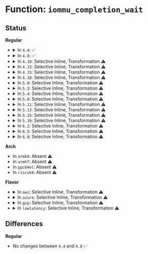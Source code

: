 # Function: <code>iommu_completion_wait</code>

## Status
<b>Regular</b>
<ul>
<li>
<details>
<summary>In <code>4.4</code>: ✅</summary>

```c
int iommu_completion_wait(struct amd_iommu *iommu);
```

**Collision:** Unique Static

**Inline:** No

**Transformation:** False

**Instances:**

```
In drivers/iommu/amd_iommu.c (ffffffff8152dc30)
Location: drivers/iommu/amd_iommu.c:897
Inline: False
Direct callers:
  - drivers/iommu/amd_iommu.c:domain_flush_complete
  - drivers/iommu/amd_iommu.c:amd_iommu_detach_device
  - drivers/iommu/amd_iommu.c:amd_iommu_attach_device
  - drivers/iommu/amd_iommu.c:get_irq_table
  - drivers/iommu/amd_iommu.c:modify_irte
  - drivers/iommu/amd_iommu.c:free_irte
  - drivers/iommu/amd_iommu.c:iommu_flush_all_caches
  - drivers/iommu/amd_iommu.c:iommu_flush_all_caches
  - drivers/iommu/amd_iommu.c:iommu_flush_all_caches
  - drivers/iommu/amd_iommu.c:iommu_flush_all_caches
```
**Symbols:**

```
ffffffff8152dc30-ffffffff8152dcb0: iommu_completion_wait (STB_LOCAL)
```
</details>
</li>
<li>
<details>
<summary>In <code>4.8</code>: ✅</summary>

```c
int iommu_completion_wait(struct amd_iommu *iommu);
```

**Collision:** Unique Static

**Inline:** No

**Transformation:** False

**Instances:**

```
In drivers/iommu/amd_iommu.c (ffffffff81581780)
Location: drivers/iommu/amd_iommu.c:993
Inline: False
Direct callers:
  - drivers/iommu/amd_iommu.c:free_irte
  - drivers/iommu/amd_iommu.c:modify_irte
  - drivers/iommu/amd_iommu.c:get_irq_table
  - drivers/iommu/amd_iommu.c:amd_iommu_attach_device
  - drivers/iommu/amd_iommu.c:amd_iommu_detach_device
  - drivers/iommu/amd_iommu.c:__queue_flush
  - drivers/iommu/amd_iommu.c:iommu_flush_all_caches
  - drivers/iommu/amd_iommu.c:iommu_flush_all_caches
  - drivers/iommu/amd_iommu.c:iommu_flush_all_caches
  - drivers/iommu/amd_iommu.c:iommu_flush_all_caches
```
**Symbols:**

```
ffffffff81581780-ffffffff81581800: iommu_completion_wait (STB_LOCAL)
```
</details>
</li>
<li>
<details>
<summary>In <code>4.10</code>: Selective Inline, Transformation ⚠️</summary>

**Collision:** Unique Static

**Inline:** Selective

**Transformation:** True

**Instances:**

```
In drivers/iommu/amd_iommu.c (ffffffff815b008c)
Location: drivers/iommu/amd_iommu.c:1072
Inline: True
Inline callers:
  - drivers/iommu/amd_iommu.c:amd_iommu_update_ga
  - drivers/iommu/amd_iommu.c:free_irte
  - drivers/iommu/amd_iommu.c:modify_irte
  - drivers/iommu/amd_iommu.c:modify_irte_ga
  - drivers/iommu/amd_iommu.c:get_irq_table
  - drivers/iommu/amd_iommu.c:amd_iommu_attach_device
  - drivers/iommu/amd_iommu.c:amd_iommu_detach_device
  - drivers/iommu/amd_iommu.c:domain_flush_complete
  - drivers/iommu/amd_iommu.c:iommu_flush_all_caches
  - drivers/iommu/amd_iommu.c:iommu_flush_all_caches
  - drivers/iommu/amd_iommu.c:iommu_flush_all_caches
  - drivers/iommu/amd_iommu.c:iommu_flush_all_caches
Direct callers:
  - drivers/iommu/amd_iommu.c:amd_iommu_update_ga
  - drivers/iommu/amd_iommu.c:free_irte
  - drivers/iommu/amd_iommu.c:modify_irte
  - drivers/iommu/amd_iommu.c:modify_irte_ga
  - drivers/iommu/amd_iommu.c:get_irq_table
  - drivers/iommu/amd_iommu.c:amd_iommu_attach_device
  - drivers/iommu/amd_iommu.c:amd_iommu_detach_device
  - drivers/iommu/amd_iommu.c:domain_flush_complete
  - drivers/iommu/amd_iommu.c:iommu_flush_all_caches
  - drivers/iommu/amd_iommu.c:iommu_flush_all_caches
  - drivers/iommu/amd_iommu.c:iommu_flush_all_caches
```
**Symbols:**

```
ffffffff815aee20-ffffffff815aeec5: iommu_completion_wait.part.14 (STB_LOCAL)
```
</details>
</li>
<li>
<details>
<summary>In <code>4.13</code>: Selective Inline, Transformation ⚠️</summary>

**Collision:** Unique Static

**Inline:** Selective

**Transformation:** True

**Instances:**

```
In drivers/iommu/amd_iommu.c (ffffffff815c6335)
Location: drivers/iommu/amd_iommu.c:1131
Inline: True
Inline callers:
  - drivers/iommu/amd_iommu.c:amd_iommu_update_ga
  - drivers/iommu/amd_iommu.c:free_irte
  - drivers/iommu/amd_iommu.c:modify_irte
  - drivers/iommu/amd_iommu.c:modify_irte_ga
  - drivers/iommu/amd_iommu.c:get_irq_table
  - drivers/iommu/amd_iommu.c:amd_iommu_attach_device
  - drivers/iommu/amd_iommu.c:amd_iommu_detach_device
  - drivers/iommu/amd_iommu.c:domain_flush_complete
  - drivers/iommu/amd_iommu.c:iommu_flush_all_caches
  - drivers/iommu/amd_iommu.c:iommu_flush_all_caches
  - drivers/iommu/amd_iommu.c:iommu_flush_all_caches
  - drivers/iommu/amd_iommu.c:iommu_flush_all_caches
Direct callers:
  - drivers/iommu/amd_iommu.c:amd_iommu_update_ga
  - drivers/iommu/amd_iommu.c:free_irte
  - drivers/iommu/amd_iommu.c:modify_irte
  - drivers/iommu/amd_iommu.c:modify_irte_ga
  - drivers/iommu/amd_iommu.c:get_irq_table
  - drivers/iommu/amd_iommu.c:amd_iommu_attach_device
  - drivers/iommu/amd_iommu.c:amd_iommu_detach_device
  - drivers/iommu/amd_iommu.c:domain_flush_complete
  - drivers/iommu/amd_iommu.c:iommu_flush_all_caches
  - drivers/iommu/amd_iommu.c:iommu_flush_all_caches
  - drivers/iommu/amd_iommu.c:iommu_flush_all_caches
```
**Symbols:**

```
ffffffff815c4ac0-ffffffff815c4c14: iommu_completion_wait.part.22 (STB_LOCAL)
```
</details>
</li>
<li>
<details>
<summary>In <code>4.15</code>: Selective Inline, Transformation ⚠️</summary>

**Collision:** Unique Static

**Inline:** Selective

**Transformation:** True

**Instances:**

```
In drivers/iommu/amd_iommu.c (ffffffff8162ce05)
Location: drivers/iommu/amd_iommu.c:1072
Inline: True
Inline callers:
  - drivers/iommu/amd_iommu.c:amd_iommu_update_ga
  - drivers/iommu/amd_iommu.c:free_irte
  - drivers/iommu/amd_iommu.c:modify_irte
  - drivers/iommu/amd_iommu.c:modify_irte_ga
  - drivers/iommu/amd_iommu.c:get_irq_table
  - drivers/iommu/amd_iommu.c:amd_iommu_attach_device
  - drivers/iommu/amd_iommu.c:amd_iommu_detach_device
  - drivers/iommu/amd_iommu.c:domain_flush_complete
  - drivers/iommu/amd_iommu.c:iommu_flush_all_caches
  - drivers/iommu/amd_iommu.c:iommu_flush_all_caches
  - drivers/iommu/amd_iommu.c:iommu_flush_all_caches
  - drivers/iommu/amd_iommu.c:iommu_flush_all_caches
Direct callers:
  - drivers/iommu/amd_iommu.c:amd_iommu_update_ga
  - drivers/iommu/amd_iommu.c:free_irte
  - drivers/iommu/amd_iommu.c:modify_irte
  - drivers/iommu/amd_iommu.c:modify_irte_ga
  - drivers/iommu/amd_iommu.c:get_irq_table
  - drivers/iommu/amd_iommu.c:amd_iommu_attach_device
  - drivers/iommu/amd_iommu.c:amd_iommu_detach_device
  - drivers/iommu/amd_iommu.c:domain_flush_complete
  - drivers/iommu/amd_iommu.c:iommu_flush_all_caches
  - drivers/iommu/amd_iommu.c:iommu_flush_all_caches
  - drivers/iommu/amd_iommu.c:iommu_flush_all_caches
```
**Symbols:**

```
ffffffff8162b920-ffffffff8162ba7c: iommu_completion_wait.part.20 (STB_LOCAL)
```
</details>
</li>
<li>
<details>
<summary>In <code>4.18</code>: Selective Inline, Transformation ⚠️</summary>

**Collision:** Unique Static

**Inline:** Selective

**Transformation:** True

**Instances:**

```
In drivers/iommu/amd_iommu.c (ffffffff81666b83)
Location: drivers/iommu/amd_iommu.c:1078
Inline: True
Inline callers:
  - drivers/iommu/amd_iommu.c:amd_iommu_update_ga
  - drivers/iommu/amd_iommu.c:free_irte
  - drivers/iommu/amd_iommu.c:modify_irte
  - drivers/iommu/amd_iommu.c:modify_irte_ga
  - drivers/iommu/amd_iommu.c:alloc_irq_table
  - drivers/iommu/amd_iommu.c:amd_iommu_attach_device
  - drivers/iommu/amd_iommu.c:amd_iommu_detach_device
  - drivers/iommu/amd_iommu.c:domain_flush_complete
  - drivers/iommu/amd_iommu.c:iommu_flush_all_caches
  - drivers/iommu/amd_iommu.c:iommu_flush_all_caches
  - drivers/iommu/amd_iommu.c:iommu_flush_all_caches
  - drivers/iommu/amd_iommu.c:iommu_flush_all_caches
Direct callers:
  - drivers/iommu/amd_iommu.c:amd_iommu_update_ga
  - drivers/iommu/amd_iommu.c:free_irte
  - drivers/iommu/amd_iommu.c:modify_irte
  - drivers/iommu/amd_iommu.c:modify_irte_ga
  - drivers/iommu/amd_iommu.c:alloc_irq_table
  - drivers/iommu/amd_iommu.c:alloc_irq_table
  - drivers/iommu/amd_iommu.c:amd_iommu_attach_device
  - drivers/iommu/amd_iommu.c:amd_iommu_detach_device
  - drivers/iommu/amd_iommu.c:domain_flush_complete
  - drivers/iommu/amd_iommu.c:iommu_flush_all_caches
  - drivers/iommu/amd_iommu.c:iommu_flush_all_caches
  - drivers/iommu/amd_iommu.c:iommu_flush_all_caches
```
**Symbols:**

```
ffffffff81666590-ffffffff816666dc: iommu_completion_wait.part.23 (STB_LOCAL)
```
</details>
</li>
<li>
<details>
<summary>In <code>5.0</code>: Selective Inline, Transformation ⚠️</summary>

**Collision:** Unique Static

**Inline:** Selective

**Transformation:** True

**Instances:**

```
In drivers/iommu/amd_iommu.c (ffffffff81685203)
Location: drivers/iommu/amd_iommu.c:1093
Inline: True
Inline callers:
  - drivers/iommu/amd_iommu.c:amd_iommu_update_ga
  - drivers/iommu/amd_iommu.c:free_irte
  - drivers/iommu/amd_iommu.c:modify_irte
  - drivers/iommu/amd_iommu.c:modify_irte_ga
  - drivers/iommu/amd_iommu.c:alloc_irq_table
  - drivers/iommu/amd_iommu.c:amd_iommu_attach_device
  - drivers/iommu/amd_iommu.c:amd_iommu_detach_device
  - drivers/iommu/amd_iommu.c:domain_flush_complete
  - drivers/iommu/amd_iommu.c:iommu_flush_all_caches
  - drivers/iommu/amd_iommu.c:iommu_flush_all_caches
  - drivers/iommu/amd_iommu.c:iommu_flush_all_caches
  - drivers/iommu/amd_iommu.c:iommu_flush_all_caches
Direct callers:
  - drivers/iommu/amd_iommu.c:amd_iommu_update_ga
  - drivers/iommu/amd_iommu.c:free_irte
  - drivers/iommu/amd_iommu.c:modify_irte
  - drivers/iommu/amd_iommu.c:modify_irte_ga
  - drivers/iommu/amd_iommu.c:alloc_irq_table
  - drivers/iommu/amd_iommu.c:alloc_irq_table
  - drivers/iommu/amd_iommu.c:amd_iommu_attach_device
  - drivers/iommu/amd_iommu.c:amd_iommu_detach_device
  - drivers/iommu/amd_iommu.c:domain_flush_complete
  - drivers/iommu/amd_iommu.c:iommu_flush_all_caches
  - drivers/iommu/amd_iommu.c:iommu_flush_all_caches
  - drivers/iommu/amd_iommu.c:iommu_flush_all_caches
```
**Symbols:**

```
ffffffff81684e60-ffffffff81684fac: iommu_completion_wait.part.24 (STB_LOCAL)
```
</details>
</li>
<li>
<details>
<summary>In <code>5.3</code>: Selective Inline, Transformation ⚠️</summary>

**Collision:** Unique Static

**Inline:** Selective

**Transformation:** True

**Instances:**

```
In drivers/iommu/amd_iommu.c (ffffffff816bc728)
Location: drivers/iommu/amd_iommu.c:1081
Inline: True
Inline callers:
  - drivers/iommu/amd_iommu.c:amd_iommu_update_ga
  - drivers/iommu/amd_iommu.c:free_irte
  - drivers/iommu/amd_iommu.c:modify_irte
  - drivers/iommu/amd_iommu.c:modify_irte_ga
  - drivers/iommu/amd_iommu.c:alloc_irq_table
  - drivers/iommu/amd_iommu.c:amd_iommu_attach_device
  - drivers/iommu/amd_iommu.c:amd_iommu_detach_device
  - drivers/iommu/amd_iommu.c:set_dte_entry
  - drivers/iommu/amd_iommu.c:domain_flush_complete
  - drivers/iommu/amd_iommu.c:iommu_flush_all_caches
  - drivers/iommu/amd_iommu.c:iommu_flush_all_caches
  - drivers/iommu/amd_iommu.c:iommu_flush_all_caches
  - drivers/iommu/amd_iommu.c:iommu_flush_all_caches
Direct callers:
  - drivers/iommu/amd_iommu.c:amd_iommu_update_ga
  - drivers/iommu/amd_iommu.c:free_irte
  - drivers/iommu/amd_iommu.c:modify_irte
  - drivers/iommu/amd_iommu.c:modify_irte_ga
  - drivers/iommu/amd_iommu.c:alloc_irq_table
  - drivers/iommu/amd_iommu.c:alloc_irq_table
  - drivers/iommu/amd_iommu.c:amd_iommu_attach_device
  - drivers/iommu/amd_iommu.c:amd_iommu_detach_device
  - drivers/iommu/amd_iommu.c:set_dte_entry
  - drivers/iommu/amd_iommu.c:domain_flush_complete
  - drivers/iommu/amd_iommu.c:iommu_flush_all_caches
  - drivers/iommu/amd_iommu.c:iommu_flush_all_caches
  - drivers/iommu/amd_iommu.c:iommu_flush_all_caches
```
**Symbols:**

```
ffffffff816bc370-ffffffff816bc4b5: iommu_completion_wait.part.0 (STB_LOCAL)
ffffffff816c1201-ffffffff816c1214: iommu_completion_wait.part.0.cold (STB_LOCAL)
```
</details>
</li>
<li>
<details>
<summary>In <code>5.4</code>: Selective Inline, Transformation ⚠️</summary>

**Collision:** Unique Static

**Inline:** Selective

**Transformation:** True

**Instances:**

```
In drivers/iommu/amd_iommu.c (ffffffff816df688)
Location: drivers/iommu/amd_iommu.c:1088
Inline: True
Inline callers:
  - drivers/iommu/amd_iommu.c:amd_iommu_update_ga
  - drivers/iommu/amd_iommu.c:free_irte
  - drivers/iommu/amd_iommu.c:modify_irte
  - drivers/iommu/amd_iommu.c:modify_irte_ga
  - drivers/iommu/amd_iommu.c:alloc_irq_table
  - drivers/iommu/amd_iommu.c:amd_iommu_attach_device
  - drivers/iommu/amd_iommu.c:amd_iommu_detach_device
  - drivers/iommu/amd_iommu.c:set_dte_entry
  - drivers/iommu/amd_iommu.c:domain_flush_complete
  - drivers/iommu/amd_iommu.c:iommu_flush_all_caches
  - drivers/iommu/amd_iommu.c:iommu_flush_all_caches
  - drivers/iommu/amd_iommu.c:iommu_flush_all_caches
  - drivers/iommu/amd_iommu.c:iommu_flush_all_caches
Direct callers:
  - drivers/iommu/amd_iommu.c:amd_iommu_update_ga
  - drivers/iommu/amd_iommu.c:free_irte
  - drivers/iommu/amd_iommu.c:modify_irte
  - drivers/iommu/amd_iommu.c:modify_irte_ga
  - drivers/iommu/amd_iommu.c:alloc_irq_table
  - drivers/iommu/amd_iommu.c:alloc_irq_table
  - drivers/iommu/amd_iommu.c:amd_iommu_attach_device
  - drivers/iommu/amd_iommu.c:amd_iommu_detach_device
  - drivers/iommu/amd_iommu.c:set_dte_entry
  - drivers/iommu/amd_iommu.c:domain_flush_complete
  - drivers/iommu/amd_iommu.c:iommu_flush_all_caches
  - drivers/iommu/amd_iommu.c:iommu_flush_all_caches
  - drivers/iommu/amd_iommu.c:iommu_flush_all_caches
```
**Symbols:**

```
ffffffff816df2d0-ffffffff816df41c: iommu_completion_wait.part.0 (STB_LOCAL)
```
</details>
</li>
<li>
<details>
<summary>In <code>5.8</code>: Selective Inline, Transformation ⚠️</summary>

**Collision:** Unique Static

**Inline:** Selective

**Transformation:** True

**Instances:**

```
In drivers/iommu/amd/iommu.c (ffffffff81799735)
Location: drivers/iommu/amd/iommu.c:1032
Inline: True
Inline callers:
  - drivers/iommu/amd/iommu.c:amd_iommu_update_ga
  - drivers/iommu/amd/iommu.c:free_irte
  - drivers/iommu/amd/iommu.c:modify_irte_ga
  - drivers/iommu/amd/iommu.c:alloc_irq_table
  - drivers/iommu/amd/iommu.c:amd_iommu_attach_device
  - drivers/iommu/amd/iommu.c:amd_iommu_detach_device
  - drivers/iommu/amd/iommu.c:amd_iommu_release_device
  - drivers/iommu/amd/iommu.c:set_dte_entry
  - drivers/iommu/amd/iommu.c:domain_flush_complete
  - drivers/iommu/amd/iommu.c:iommu_flush_all_caches
  - drivers/iommu/amd/iommu.c:iommu_flush_all_caches
  - drivers/iommu/amd/iommu.c:iommu_flush_all_caches
  - drivers/iommu/amd/iommu.c:iommu_flush_all_caches
Direct callers:
  - drivers/iommu/amd/iommu.c:amd_iommu_update_ga
  - drivers/iommu/amd/iommu.c:free_irte
  - drivers/iommu/amd/iommu.c:modify_irte_ga
  - drivers/iommu/amd/iommu.c:alloc_irq_table
  - drivers/iommu/amd/iommu.c:alloc_irq_table
  - drivers/iommu/amd/iommu.c:amd_iommu_attach_device
  - drivers/iommu/amd/iommu.c:amd_iommu_detach_device
  - drivers/iommu/amd/iommu.c:amd_iommu_release_device
  - drivers/iommu/amd/iommu.c:set_dte_entry
  - drivers/iommu/amd/iommu.c:domain_flush_complete
  - drivers/iommu/amd/iommu.c:iommu_flush_all_caches
  - drivers/iommu/amd/iommu.c:iommu_flush_all_caches
  - drivers/iommu/amd/iommu.c:iommu_flush_all_caches
```
**Symbols:**

```
ffffffff81795950-ffffffff81795a84: iommu_completion_wait.part.0.isra.0 (STB_LOCAL)
```
</details>
</li>
<li>
<details>
<summary>In <code>5.11</code>: Selective Inline, Transformation ⚠️</summary>

**Collision:** Unique Static

**Inline:** Selective

**Transformation:** True

**Instances:**

```
In drivers/iommu/amd/iommu.c (ffffffff817a7215)
Location: drivers/iommu/amd/iommu.c:1123
Inline: True
Inline callers:
  - drivers/iommu/amd/iommu.c:amd_iommu_update_ga
  - drivers/iommu/amd/iommu.c:free_irte
  - drivers/iommu/amd/iommu.c:modify_irte_ga
  - drivers/iommu/amd/iommu.c:alloc_irq_table
  - drivers/iommu/amd/iommu.c:amd_iommu_attach_device
  - drivers/iommu/amd/iommu.c:amd_iommu_detach_device
  - drivers/iommu/amd/iommu.c:amd_iommu_release_device
  - drivers/iommu/amd/iommu.c:set_dte_entry
  - drivers/iommu/amd/iommu.c:domain_flush_complete
  - drivers/iommu/amd/iommu.c:iommu_flush_all_caches
  - drivers/iommu/amd/iommu.c:iommu_flush_all_caches
  - drivers/iommu/amd/iommu.c:iommu_flush_all_caches
  - drivers/iommu/amd/iommu.c:iommu_flush_all_caches
Direct callers:
  - drivers/iommu/amd/iommu.c:amd_iommu_update_ga
  - drivers/iommu/amd/iommu.c:free_irte
  - drivers/iommu/amd/iommu.c:modify_irte_ga
  - drivers/iommu/amd/iommu.c:alloc_irq_table
  - drivers/iommu/amd/iommu.c:alloc_irq_table
  - drivers/iommu/amd/iommu.c:amd_iommu_attach_device
  - drivers/iommu/amd/iommu.c:amd_iommu_detach_device
  - drivers/iommu/amd/iommu.c:amd_iommu_release_device
  - drivers/iommu/amd/iommu.c:set_dte_entry
  - drivers/iommu/amd/iommu.c:domain_flush_complete
  - drivers/iommu/amd/iommu.c:iommu_flush_all_caches
  - drivers/iommu/amd/iommu.c:iommu_flush_all_caches
  - drivers/iommu/amd/iommu.c:iommu_flush_all_caches
```
**Symbols:**

```
ffffffff817a3ed0-ffffffff817a3ffb: iommu_completion_wait.part.0.isra.0 (STB_LOCAL)
```
</details>
</li>
<li>
<details>
<summary>In <code>5.13</code>: Selective Inline, Transformation ⚠️</summary>

**Collision:** Unique Static

**Inline:** Selective

**Transformation:** True

**Instances:**

```
In drivers/iommu/amd/iommu.c (ffffffff817882d3)
Location: drivers/iommu/amd/iommu.c:1055
Inline: True
Inline callers:
  - drivers/iommu/amd/iommu.c:amd_iommu_update_ga
  - drivers/iommu/amd/iommu.c:free_irte
  - drivers/iommu/amd/iommu.c:modify_irte_ga
  - drivers/iommu/amd/iommu.c:alloc_irq_table
  - drivers/iommu/amd/iommu.c:amd_iommu_attach_device
  - drivers/iommu/amd/iommu.c:amd_iommu_detach_device
  - drivers/iommu/amd/iommu.c:amd_iommu_release_device
  - drivers/iommu/amd/iommu.c:set_dte_entry
  - drivers/iommu/amd/iommu.c:amd_iommu_domain_flush_complete
  - drivers/iommu/amd/iommu.c:iommu_flush_all_caches
  - drivers/iommu/amd/iommu.c:iommu_flush_all_caches
  - drivers/iommu/amd/iommu.c:iommu_flush_all_caches
  - drivers/iommu/amd/iommu.c:iommu_flush_all_caches
Direct callers:
  - drivers/iommu/amd/iommu.c:amd_iommu_update_ga
  - drivers/iommu/amd/iommu.c:free_irte
  - drivers/iommu/amd/iommu.c:modify_irte_ga
  - drivers/iommu/amd/iommu.c:alloc_irq_table
  - drivers/iommu/amd/iommu.c:alloc_irq_table
  - drivers/iommu/amd/iommu.c:amd_iommu_attach_device
  - drivers/iommu/amd/iommu.c:amd_iommu_detach_device
  - drivers/iommu/amd/iommu.c:amd_iommu_release_device
  - drivers/iommu/amd/iommu.c:set_dte_entry
  - drivers/iommu/amd/iommu.c:amd_iommu_domain_flush_complete
  - drivers/iommu/amd/iommu.c:iommu_flush_all_caches
  - drivers/iommu/amd/iommu.c:iommu_flush_all_caches
  - drivers/iommu/amd/iommu.c:iommu_flush_all_caches
```
**Symbols:**

```
ffffffff81786760-ffffffff81786893: iommu_completion_wait.part.0.isra.0 (STB_LOCAL)
```
</details>
</li>
<li>
<details>
<summary>In <code>5.15</code>: Selective Inline, Transformation ⚠️</summary>

**Collision:** Unique Static

**Inline:** Selective

**Transformation:** True

**Instances:**

```
In drivers/iommu/amd/iommu.c (ffffffff8180fbb7)
Location: drivers/iommu/amd/iommu.c:1067
Inline: True
Inline callers:
  - drivers/iommu/amd/iommu.c:amd_iommu_update_ga
  - drivers/iommu/amd/iommu.c:free_irte
  - drivers/iommu/amd/iommu.c:modify_irte_ga
  - drivers/iommu/amd/iommu.c:alloc_irq_table
  - drivers/iommu/amd/iommu.c:amd_iommu_attach_device
  - drivers/iommu/amd/iommu.c:amd_iommu_detach_device
  - drivers/iommu/amd/iommu.c:amd_iommu_release_device
  - drivers/iommu/amd/iommu.c:set_dte_entry
  - drivers/iommu/amd/iommu.c:amd_iommu_domain_flush_complete
  - drivers/iommu/amd/iommu.c:iommu_flush_all_caches
  - drivers/iommu/amd/iommu.c:iommu_flush_all_caches
  - drivers/iommu/amd/iommu.c:iommu_flush_all_caches
  - drivers/iommu/amd/iommu.c:iommu_flush_all_caches
Direct callers:
  - drivers/iommu/amd/iommu.c:amd_iommu_update_ga
  - drivers/iommu/amd/iommu.c:free_irte
  - drivers/iommu/amd/iommu.c:modify_irte_ga
  - drivers/iommu/amd/iommu.c:alloc_irq_table
  - drivers/iommu/amd/iommu.c:amd_iommu_attach_device
  - drivers/iommu/amd/iommu.c:amd_iommu_detach_device
  - drivers/iommu/amd/iommu.c:amd_iommu_release_device
  - drivers/iommu/amd/iommu.c:set_dte_entry
  - drivers/iommu/amd/iommu.c:amd_iommu_domain_flush_complete
  - drivers/iommu/amd/iommu.c:iommu_flush_all_caches
  - drivers/iommu/amd/iommu.c:iommu_flush_all_caches
  - drivers/iommu/amd/iommu.c:iommu_flush_all_caches
```
**Symbols:**

```
ffffffff8180d830-ffffffff8180d963: iommu_completion_wait.part.0.isra.0 (STB_LOCAL)
```
</details>
</li>
<li>
<details>
<summary>In <code>5.19</code>: Selective Inline, Transformation ⚠️</summary>

**Collision:** Unique Static

**Inline:** Selective

**Transformation:** True

**Instances:**

```
In drivers/iommu/amd/iommu.c (0)
Location: drivers/iommu/amd/iommu.c:1089
Inline: True
Direct callers:
  - drivers/iommu/amd/iommu.c:amd_iommu_update_ga
  - drivers/iommu/amd/iommu.c:free_irte
  - drivers/iommu/amd/iommu.c:modify_irte_ga
  - drivers/iommu/amd/iommu.c:alloc_irq_table
  - drivers/iommu/amd/iommu.c:alloc_irq_table
  - drivers/iommu/amd/iommu.c:alloc_irq_table
  - drivers/iommu/amd/iommu.c:__flush_pasid
  - drivers/iommu/amd/iommu.c:__flush_pasid
  - drivers/iommu/amd/iommu.c:amd_iommu_iotlb_sync
  - drivers/iommu/amd/iommu.c:amd_iommu_flush_iotlb_all
  - drivers/iommu/amd/iommu.c:amd_iommu_iotlb_sync_map
  - drivers/iommu/amd/iommu.c:amd_iommu_attach_device
  - drivers/iommu/amd/iommu.c:amd_iommu_detach_device
  - drivers/iommu/amd/iommu.c:amd_iommu_domain_update
  - drivers/iommu/amd/iommu.c:amd_iommu_release_device
  - drivers/iommu/amd/iommu.c:attach_device
  - drivers/iommu/amd/iommu.c:do_detach
  - drivers/iommu/amd/iommu.c:set_dte_entry
  - drivers/iommu/amd/iommu.c:iommu_flush_all_caches
  - drivers/iommu/amd/iommu.c:iommu_flush_all_caches
  - drivers/iommu/amd/iommu.c:iommu_flush_all_caches
  - drivers/iommu/amd/iommu.c:iommu_flush_all_caches
```
**Symbols:**

```
ffffffff8194e170-ffffffff8194e2de: iommu_completion_wait.isra.0 (STB_LOCAL)
ffffffff81ec65e9-ffffffff81ec65fd: iommu_completion_wait.isra.0.cold (STB_LOCAL)
```
</details>
</li>
<li>
<details>
<summary>In <code>6.2</code>: Selective Inline, Transformation ⚠️</summary>

**Collision:** Unique Static

**Inline:** Selective

**Transformation:** True

**Instances:**

```
In drivers/iommu/amd/iommu.c (0)
Location: drivers/iommu/amd/iommu.c:1158
Inline: True
Direct callers:
  - drivers/iommu/amd/iommu.c:amd_iommu_update_ga
  - drivers/iommu/amd/iommu.c:free_irte
  - drivers/iommu/amd/iommu.c:modify_irte_ga
  - drivers/iommu/amd/iommu.c:alloc_irq_table
  - drivers/iommu/amd/iommu.c:alloc_irq_table
  - drivers/iommu/amd/iommu.c:alloc_irq_table
  - drivers/iommu/amd/iommu.c:__flush_pasid
  - drivers/iommu/amd/iommu.c:__flush_pasid
  - drivers/iommu/amd/iommu.c:amd_iommu_iotlb_sync
  - drivers/iommu/amd/iommu.c:amd_iommu_flush_iotlb_all
  - drivers/iommu/amd/iommu.c:amd_iommu_iotlb_sync_map
  - drivers/iommu/amd/iommu.c:amd_iommu_attach_device
  - drivers/iommu/amd/iommu.c:amd_iommu_detach_device
  - drivers/iommu/amd/iommu.c:amd_iommu_domain_update
  - drivers/iommu/amd/iommu.c:amd_iommu_probe_device
  - drivers/iommu/amd/iommu.c:attach_device
  - drivers/iommu/amd/iommu.c:do_detach
  - drivers/iommu/amd/iommu.c:set_dte_entry
  - drivers/iommu/amd/iommu.c:iommu_flush_all_caches
  - drivers/iommu/amd/iommu.c:iommu_flush_all_caches
  - drivers/iommu/amd/iommu.c:iommu_flush_all_caches
  - drivers/iommu/amd/iommu.c:iommu_flush_all_caches
```
**Symbols:**

```
ffffffff81ab2930-ffffffff81ab2a96: iommu_completion_wait.isra.0 (STB_LOCAL)
ffffffff82096d58-ffffffff82096d6c: iommu_completion_wait.isra.0.cold (STB_LOCAL)
```
</details>
</li>
<li>
<details>
<summary>In <code>6.5</code>: Selective Inline, Transformation ⚠️</summary>

**Collision:** Unique Static

**Inline:** Selective

**Transformation:** True

**Instances:**

```
In drivers/iommu/amd/iommu.c (0)
Location: drivers/iommu/amd/iommu.c:1175
Inline: True
Direct callers:
  - drivers/iommu/amd/iommu.c:alloc_irq_table
  - drivers/iommu/amd/iommu.c:alloc_irq_table
  - drivers/iommu/amd/iommu.c:alloc_irq_table
  - drivers/iommu/amd/iommu.c:__flush_pasid
  - drivers/iommu/amd/iommu.c:__flush_pasid
  - drivers/iommu/amd/iommu.c:amd_iommu_iotlb_sync
  - drivers/iommu/amd/iommu.c:amd_iommu_flush_iotlb_all
  - drivers/iommu/amd/iommu.c:amd_iommu_iotlb_sync_map
  - drivers/iommu/amd/iommu.c:amd_iommu_attach_device
  - drivers/iommu/amd/iommu.c:amd_iommu_domain_update
  - drivers/iommu/amd/iommu.c:amd_iommu_probe_device
  - drivers/iommu/amd/iommu.c:attach_device
  - drivers/iommu/amd/iommu.c:do_detach
  - drivers/iommu/amd/iommu.c:set_dte_entry
  - drivers/iommu/amd/iommu.c:iommu_flush_all_caches
  - drivers/iommu/amd/iommu.c:iommu_flush_all_caches
  - drivers/iommu/amd/iommu.c:iommu_flush_all_caches
  - drivers/iommu/amd/iommu.c:iommu_flush_all_caches
```
**Symbols:**

```
ffffffff81afff40-ffffffff81b00069: iommu_completion_wait.isra.0 (STB_LOCAL)
ffffffff82117c8b-ffffffff82117c9f: iommu_completion_wait.isra.0.cold (STB_LOCAL)
```
</details>
</li>
<li>
<details>
<summary>In <code>6.8</code>: Selective Inline, Transformation ⚠️</summary>

**Collision:** Unique Static

**Inline:** Selective

**Transformation:** True

**Instances:**

```
In drivers/iommu/amd/iommu.c (0)
Location: drivers/iommu/amd/iommu.c:1264
Inline: True
Direct callers:
  - drivers/iommu/amd/iommu.c:alloc_irq_table
  - drivers/iommu/amd/iommu.c:alloc_irq_table
  - drivers/iommu/amd/iommu.c:alloc_irq_table
  - drivers/iommu/amd/iommu.c:__flush_pasid
  - drivers/iommu/amd/iommu.c:__flush_pasid
  - drivers/iommu/amd/iommu.c:amd_iommu_attach_device
  - drivers/iommu/amd/iommu.c:amd_iommu_probe_device
  - drivers/iommu/amd/iommu.c:set_dte_entry
  - drivers/iommu/amd/iommu.c:amd_iommu_flush_all_caches
  - drivers/iommu/amd/iommu.c:amd_iommu_flush_all_caches
  - drivers/iommu/amd/iommu.c:amd_iommu_flush_all_caches
  - drivers/iommu/amd/iommu.c:amd_iommu_flush_all_caches
```
**Symbols:**

```
ffffffff81b531a0-ffffffff81b532c9: iommu_completion_wait.isra.0 (STB_LOCAL)
ffffffff821f5992-ffffffff821f59a6: iommu_completion_wait.isra.0.cold (STB_LOCAL)
```
</details>
</li>
</ul>
<b>Arch</b>
<ul>
<li>
In <code>arm64</code>: Absent ⚠️
</li>
<li>
In <code>armhf</code>: Absent ⚠️
</li>
<li>
In <code>ppc64el</code>: Absent ⚠️
</li>
<li>
In <code>riscv64</code>: Absent ⚠️
</li>
</ul>
<b>Flavor</b>
<ul>
<li>
<details>
<summary>In <code>aws</code>: Selective Inline, Transformation ⚠️</summary>

**Collision:** Unique Static

**Inline:** Selective

**Transformation:** True

**Instances:**

```
In drivers/iommu/amd_iommu.c (ffffffff816a50d8)
Location: drivers/iommu/amd_iommu.c:1088
Inline: True
Inline callers:
  - drivers/iommu/amd_iommu.c:amd_iommu_update_ga
  - drivers/iommu/amd_iommu.c:free_irte
  - drivers/iommu/amd_iommu.c:modify_irte
  - drivers/iommu/amd_iommu.c:modify_irte_ga
  - drivers/iommu/amd_iommu.c:alloc_irq_table
  - drivers/iommu/amd_iommu.c:amd_iommu_attach_device
  - drivers/iommu/amd_iommu.c:amd_iommu_detach_device
  - drivers/iommu/amd_iommu.c:set_dte_entry
  - drivers/iommu/amd_iommu.c:domain_flush_complete
  - drivers/iommu/amd_iommu.c:iommu_flush_all_caches
  - drivers/iommu/amd_iommu.c:iommu_flush_all_caches
  - drivers/iommu/amd_iommu.c:iommu_flush_all_caches
  - drivers/iommu/amd_iommu.c:iommu_flush_all_caches
Direct callers:
  - drivers/iommu/amd_iommu.c:amd_iommu_update_ga
  - drivers/iommu/amd_iommu.c:free_irte
  - drivers/iommu/amd_iommu.c:modify_irte
  - drivers/iommu/amd_iommu.c:modify_irte_ga
  - drivers/iommu/amd_iommu.c:alloc_irq_table
  - drivers/iommu/amd_iommu.c:alloc_irq_table
  - drivers/iommu/amd_iommu.c:amd_iommu_attach_device
  - drivers/iommu/amd_iommu.c:amd_iommu_detach_device
  - drivers/iommu/amd_iommu.c:set_dte_entry
  - drivers/iommu/amd_iommu.c:domain_flush_complete
  - drivers/iommu/amd_iommu.c:iommu_flush_all_caches
  - drivers/iommu/amd_iommu.c:iommu_flush_all_caches
  - drivers/iommu/amd_iommu.c:iommu_flush_all_caches
```
**Symbols:**

```
ffffffff816a4d20-ffffffff816a4e6c: iommu_completion_wait.part.0 (STB_LOCAL)
```
</details>
</li>
<li>
<details>
<summary>In <code>azure</code>: Selective Inline, Transformation ⚠️</summary>

**Collision:** Unique Static

**Inline:** Selective

**Transformation:** True

**Instances:**

```
In drivers/iommu/amd_iommu.c (ffffffff81682ac8)
Location: drivers/iommu/amd_iommu.c:1088
Inline: True
Inline callers:
  - drivers/iommu/amd_iommu.c:amd_iommu_update_ga
  - drivers/iommu/amd_iommu.c:free_irte
  - drivers/iommu/amd_iommu.c:modify_irte
  - drivers/iommu/amd_iommu.c:modify_irte_ga
  - drivers/iommu/amd_iommu.c:alloc_irq_table
  - drivers/iommu/amd_iommu.c:amd_iommu_attach_device
  - drivers/iommu/amd_iommu.c:amd_iommu_detach_device
  - drivers/iommu/amd_iommu.c:set_dte_entry
  - drivers/iommu/amd_iommu.c:domain_flush_complete
  - drivers/iommu/amd_iommu.c:iommu_flush_all_caches
  - drivers/iommu/amd_iommu.c:iommu_flush_all_caches
  - drivers/iommu/amd_iommu.c:iommu_flush_all_caches
  - drivers/iommu/amd_iommu.c:iommu_flush_all_caches
Direct callers:
  - drivers/iommu/amd_iommu.c:amd_iommu_update_ga
  - drivers/iommu/amd_iommu.c:free_irte
  - drivers/iommu/amd_iommu.c:modify_irte
  - drivers/iommu/amd_iommu.c:modify_irte_ga
  - drivers/iommu/amd_iommu.c:alloc_irq_table
  - drivers/iommu/amd_iommu.c:alloc_irq_table
  - drivers/iommu/amd_iommu.c:amd_iommu_attach_device
  - drivers/iommu/amd_iommu.c:amd_iommu_detach_device
  - drivers/iommu/amd_iommu.c:set_dte_entry
  - drivers/iommu/amd_iommu.c:domain_flush_complete
  - drivers/iommu/amd_iommu.c:iommu_flush_all_caches
  - drivers/iommu/amd_iommu.c:iommu_flush_all_caches
  - drivers/iommu/amd_iommu.c:iommu_flush_all_caches
```
**Symbols:**

```
ffffffff81682710-ffffffff8168285c: iommu_completion_wait.part.0 (STB_LOCAL)
```
</details>
</li>
<li>
<details>
<summary>In <code>gcp</code>: Selective Inline, Transformation ⚠️</summary>

**Collision:** Unique Static

**Inline:** Selective

**Transformation:** True

**Instances:**

```
In drivers/iommu/amd_iommu.c (ffffffff816d3348)
Location: drivers/iommu/amd_iommu.c:1088
Inline: True
Inline callers:
  - drivers/iommu/amd_iommu.c:amd_iommu_update_ga
  - drivers/iommu/amd_iommu.c:free_irte
  - drivers/iommu/amd_iommu.c:modify_irte
  - drivers/iommu/amd_iommu.c:modify_irte_ga
  - drivers/iommu/amd_iommu.c:alloc_irq_table
  - drivers/iommu/amd_iommu.c:amd_iommu_attach_device
  - drivers/iommu/amd_iommu.c:amd_iommu_detach_device
  - drivers/iommu/amd_iommu.c:set_dte_entry
  - drivers/iommu/amd_iommu.c:domain_flush_complete
  - drivers/iommu/amd_iommu.c:iommu_flush_all_caches
  - drivers/iommu/amd_iommu.c:iommu_flush_all_caches
  - drivers/iommu/amd_iommu.c:iommu_flush_all_caches
  - drivers/iommu/amd_iommu.c:iommu_flush_all_caches
Direct callers:
  - drivers/iommu/amd_iommu.c:amd_iommu_update_ga
  - drivers/iommu/amd_iommu.c:free_irte
  - drivers/iommu/amd_iommu.c:modify_irte
  - drivers/iommu/amd_iommu.c:modify_irte_ga
  - drivers/iommu/amd_iommu.c:alloc_irq_table
  - drivers/iommu/amd_iommu.c:alloc_irq_table
  - drivers/iommu/amd_iommu.c:amd_iommu_attach_device
  - drivers/iommu/amd_iommu.c:amd_iommu_detach_device
  - drivers/iommu/amd_iommu.c:set_dte_entry
  - drivers/iommu/amd_iommu.c:domain_flush_complete
  - drivers/iommu/amd_iommu.c:iommu_flush_all_caches
  - drivers/iommu/amd_iommu.c:iommu_flush_all_caches
  - drivers/iommu/amd_iommu.c:iommu_flush_all_caches
```
**Symbols:**

```
ffffffff816d2f90-ffffffff816d30dc: iommu_completion_wait.part.0 (STB_LOCAL)
```
</details>
</li>
<li>
<details>
<summary>In <code>lowlatency</code>: Selective Inline, Transformation ⚠️</summary>

**Collision:** Unique Static

**Inline:** Selective

**Transformation:** True

**Instances:**

```
In drivers/iommu/amd_iommu.c (ffffffff816eda48)
Location: drivers/iommu/amd_iommu.c:1088
Inline: True
Inline callers:
  - drivers/iommu/amd_iommu.c:amd_iommu_update_ga
  - drivers/iommu/amd_iommu.c:free_irte
  - drivers/iommu/amd_iommu.c:modify_irte
  - drivers/iommu/amd_iommu.c:modify_irte_ga
  - drivers/iommu/amd_iommu.c:alloc_irq_table
  - drivers/iommu/amd_iommu.c:amd_iommu_attach_device
  - drivers/iommu/amd_iommu.c:amd_iommu_detach_device
  - drivers/iommu/amd_iommu.c:set_dte_entry
  - drivers/iommu/amd_iommu.c:domain_flush_complete
  - drivers/iommu/amd_iommu.c:iommu_flush_all_caches
  - drivers/iommu/amd_iommu.c:iommu_flush_all_caches
  - drivers/iommu/amd_iommu.c:iommu_flush_all_caches
  - drivers/iommu/amd_iommu.c:iommu_flush_all_caches
Direct callers:
  - drivers/iommu/amd_iommu.c:amd_iommu_update_ga
  - drivers/iommu/amd_iommu.c:free_irte
  - drivers/iommu/amd_iommu.c:modify_irte
  - drivers/iommu/amd_iommu.c:modify_irte_ga
  - drivers/iommu/amd_iommu.c:alloc_irq_table
  - drivers/iommu/amd_iommu.c:alloc_irq_table
  - drivers/iommu/amd_iommu.c:amd_iommu_attach_device
  - drivers/iommu/amd_iommu.c:amd_iommu_detach_device
  - drivers/iommu/amd_iommu.c:set_dte_entry
  - drivers/iommu/amd_iommu.c:domain_flush_complete
  - drivers/iommu/amd_iommu.c:iommu_flush_all_caches
  - drivers/iommu/amd_iommu.c:iommu_flush_all_caches
  - drivers/iommu/amd_iommu.c:iommu_flush_all_caches
```
**Symbols:**

```
ffffffff816ed630-ffffffff816ed77c: iommu_completion_wait.part.0 (STB_LOCAL)
```
</details>
</li>
</ul>

## Differences
<b>Regular</b>
<ul>
<li>
No changes between <code>4.4</code> and <code>4.8</code> ✅
</li>
</ul>
